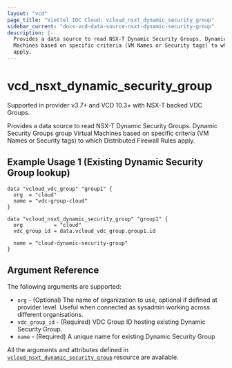 ```yaml
---
layout: "vcd"
page_title: "Viettel IDC Cloud: vcloud_nsxt_dynamic_security_group"
sidebar_current: "docs-vcd-data-source-nsxt-dynamic-security-group"
description: |-
  Provides a data source to read NSX-T Dynamic Security Groups. Dynamic Security Groups group Virtual
  Machines based on specific criteria (VM Names or Security tags) to which Distributed Firewall Rules
  apply.
---
```


# vcd\_nsxt\_dynamic\_security\_group

Supported in provider *v3.7+* and VCD 10.3+ with NSX-T backed VDC Groups.

Provides a data source to read NSX-T Dynamic Security Groups. Dynamic Security Groups group Virtual
Machines based on specific criteria (VM Names or Security tags) to which Distributed Firewall Rules
apply.

## Example Usage 1 (Existing Dynamic Security Group lookup)

```hcl
data "vcloud_vdc_group" "group1" {
  org  = "cloud"
  name = "vdc-group-cloud"
}

data "vcloud_nsxt_dynamic_security_group" "group1" {
  org          = "cloud"
  vdc_group_id = data.vcloud_vdc_group.group1.id

  name = "cloud-dynamic-security-group"
}
```

## Argument Reference

The following arguments are supported:

* `org` - (Optional) The name of organization to use, optional if defined at provider level. Useful
  when connected as sysadmin working across different organisations.
* `vdc_group_id` - (Required) VDC Group ID hosting existing Dynamic Security Group.
* `name` - (Required) A unique name for existing Dynamic Security Group

All the arguments and attributes defined in
[`vcloud_nsxt_dynamic_security_group`](/providers/terraform-viettelidc/vcloud/latest/docs/resources/nsxt_dynamic_security_group) resource are available.
